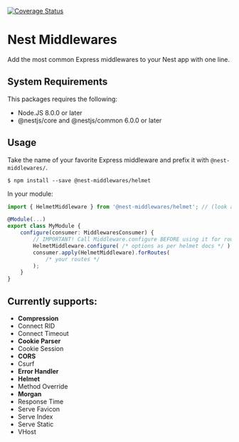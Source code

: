 [![Coverage Status](https://coveralls.io/repos/github/wbhob/nest-middlewares/badge.svg?branch=master)](https://coveralls.io/github/wbhob/nest-middlewares?branch=master)
# Nest Middlewares
Add the most common Express middlewares to your Nest app with one line.

## System Requirements
This packages requires the following:
- Node.JS 8.0.0 or later
- @nestjs/core and @nestjs/common 6.0.0 or later

## Usage
Take the name of your favorite Express middleware and prefix it with `@nest-middlewares/`.
```
$ npm install --save @nest-middlewares/helmet
```
In your module:
```ts
import { HelmetMiddleware } from '@nest-middlewares/helmet'; // (look around in the source code for the exact class name)

@Module(...)
export class MyModule {
    configure(consumer: MiddlewaresConsumer) {
        // IMPORTANT! Call Middleware.configure BEFORE using it for routes
        HelmetMiddleware.configure( /* options as per helmet docs */ )
        consumer.apply(HelmetMiddleware).forRoutes(
            /* your routes */
        );
    }
}
```


## Currently supports:
- **Compression**
- Connect RID
- Connect Timeout
- **Cookie Parser**
- Cookie Session
- **CORS**
- Csurf
- **Error Handler**
- **Helmet**
- Method Override
- **Morgan**
- Response Time
- Serve Favicon
- Serve Index
- Serve Static
- VHost
